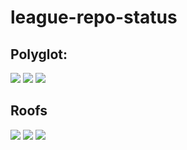 # league-repo-status

## Polyglot:
![](https://img.shields.io/badge/dynamic/json?label=Maintained&query=packages.polyglot.maintained&url=https%3A%2F%2Fraw.githubusercontent.com%2FLeague-of-Foundry-Developers%2Fleague-repo-status%2Fmain%2Fpackage-status.json)
![](https://img.shields.io/badge/dynamic/json?label=Maintainer&query=packages.polyglot.maintainer&url=https%3A%2F%2Fraw.githubusercontent.com%2FLeague-of-Foundry-Developers%2Fleague-repo-status%2Fmain%2Fpackage-status.json)
![](https://img.shields.io/badge/dynamic/json?label=Deprecated&query=packages.polyglot.deprecated&url=https%3A%2F%2Fraw.githubusercontent.com%2FLeague-of-Foundry-Developers%2Fleague-repo-status%2Fmain%2Fpackage-status.json)

## Roofs
![](https://img.shields.io/badge/dynamic/json?label=Maintained&query=packages.roofs.maintained&url=https%3A%2F%2Fraw.githubusercontent.com%2FLeague-of-Foundry-Developers%2Fleague-repo-status%2Fmain%2Fpackage-status.json)
![](https://img.shields.io/badge/dynamic/json?label=Maintainer&query=packages.roofs.maintainer&url=https%3A%2F%2Fraw.githubusercontent.com%2FLeague-of-Foundry-Developers%2Fleague-repo-status%2Fmain%2Fpackage-status.json)
![](https://img.shields.io/badge/dynamic/json?label=Deprecated&query=packages.roofs.deprecated&url=https%3A%2F%2Fraw.githubusercontent.com%2FLeague-of-Foundry-Developers%2Fleague-repo-status%2Fmain%2Fpackage-status.json)
